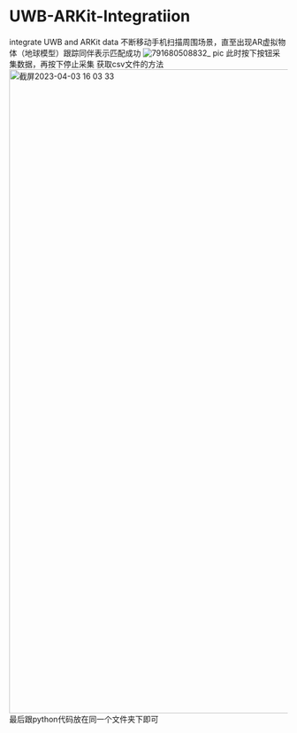 # UWB-ARKit-Integratiion
 integrate UWB and ARKit data
 不断移动手机扫描周围场景，直至出现AR虚拟物体（地球模型）跟踪同伴表示匹配成功
![791680508832_ pic](https://user-images.githubusercontent.com/54940667/229448079-89346d98-0449-473b-99e3-693f6747c5bd.jpg)
 此时按下按钮采集数据，再按下停止采集
 获取csv文件的方法
 <img width="1164" alt="截屏2023-04-03 16 03 33" src="https://user-images.githubusercontent.com/54940667/229448786-aa1517e1-4d9e-4a81-9ff8-c2f52f168b83.png">
 最后跟python代码放在同一个文件夹下即可
